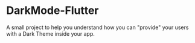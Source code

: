 # DarkMode-Flutter
A small project to help you understand how you can "provide" your users with a Dark Theme inside your app.
